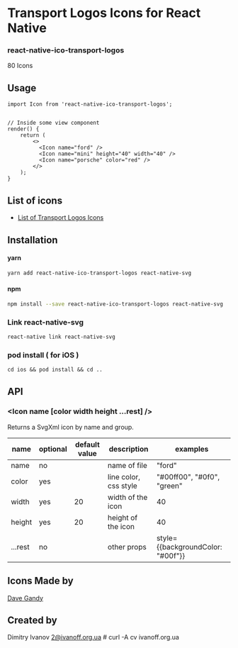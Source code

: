 # Transport Logos Icons for React Native

### react-native-ico-transport-logos

80 Icons

## Usage

```
import Icon from 'react-native-ico-transport-logos';


// Inside some view component
render() {
    return (
        <>
          <Icon name="ford" />
          <Icon name="mini" height="40" width="40" />
          <Icon name="porsche" color="red" />
        </>
    );
}

```

## List of icons

- [List of Transport Logos Icons](http://ico.simpleness.org/pack/transport-logos)

## Installation

#### yarn

```bash
yarn add react-native-ico-transport-logos react-native-svg
```

#### npm

```bash
npm install --save react-native-ico-transport-logos react-native-svg
```

### Link react-native-svg

```bash
react-native link react-native-svg
```

### pod install ( for iOS )

```
cd ios && pod install && cd ..
```

## API

### <Icon name [color width height ...rest] />

Returns a SvgXml icon by name and group.

 name | optional | default value | description | examples
------|----------|---------------|-------------|---------
name | no |  | name of file | "ford"
color | yes | | line color, css style | "#00ff00", "#0f0", "green"
width | yes | 20 | width of the icon | 40
height | yes | 20 | height of the icon | 40
...rest | no | | other props | style={{backgroundColor: "#00f"}}

## Icons Made by

[Dave Gandy](https://www.flaticon.com/authors/dave-gandy)

## Created by

Dimitry Ivanov <2@ivanoff.org.ua> # curl -A cv ivanoff.org.ua
